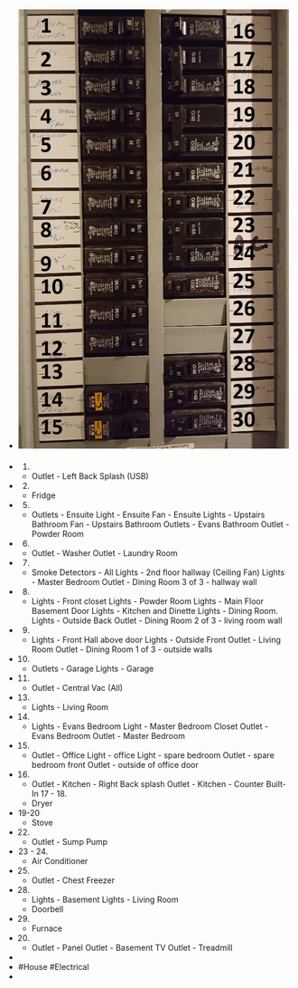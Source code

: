 - ![ElectricalPanel.png](../assets/ElectricalPanel_1702324080426_0.png)
	-
- 1.
	- Outlet - Left Back Splash (USB)
- 2.
	- Fridge
- 5.
	- Outlets - Ensuite
	  Light - Ensuite
	  Fan - Ensuite
	  Lights - Upstairs Bathroom
	  Fan - Upstairs Bathroom
	  Outlets - Evans Bathroom
	  Outlet - Powder Room
- 6.
	- Outlet - Washer
	  Outlet - Laundry Room
- 7.
	- Smoke Detectors - All
	  Lights - 2nd floor hallway (Ceiling Fan)
	  Lights - Master Bedroom
	  Outlet - Dining Room 3 of 3 - hallway wall
- 8.
	- Lights - Front closet
	  Lights - Powder Room
	  Lights - Main Floor Basement Door
	  Lights - Kitchen and Dinette
	  Lights - Dining Room.
	  Lights - Outside Back
	  Outlet - Dining Room 2 of 3 - living room wall
- 9.
	- Lights - Front Hall above door
	  Lights - Outside Front
	  Outlet - Living Room
	  Outlet - Dining Room 1 of 3 - outside walls
- 10.
	- Outlets - Garage
	  Lights - Garage
- 11.
	- Outlet - Central Vac (All)
- 13.
	- Lights - Living Room
- 14.
	- Lights - Evans Bedroom
	  Light - Master Bedroom Closet
	  Outlet - Evans Bedroom
	  Outlet - Master Bedroom
- 15.
	- Outlet - Office
	  Light - office
	  Light - spare bedroom
	  Outlet - spare bedroom front
	  Outlet - outside of office door
- 16.
	- Outlet - Kitchen - Right Back splash
	  Outlet - Kitchen - Counter Built-In
	  17 - 18.
	- Dryer
- 19-20
	- Stove
- 22.
	- Outlet - Sump Pump
- 23 - 24.
	- Air Conditioner
- 25.
	- Outlet - Chest Freezer
- 28.
	- Lights - Basement
	  Lights - Living Room
	- Doorbell
- 29.
	- Furnace
- 20.
	- Outlet - Panel
	  Outlet - Basement TV
	  Outlet - Treadmill
-
- #House #Electrical
-
